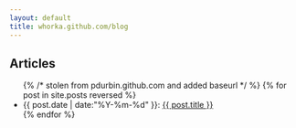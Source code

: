 ```yaml
---
layout: default
title: whorka.github.com/blog
---
```


## Articles

<ul>
{% /* stolen from pdurbin.github.com and added baseurl */ %}
{% for post in site.posts reversed %}
<li>{{ post.date | date:"%Y-%m-%d" }}: <a href="{{ site.baseurl }}{{ post.url }}">{{ post.title }}</a></li>
{% endfor %}
</ul>

